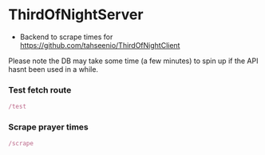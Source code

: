 # ThirdOfNightServer
- Backend to scrape times for https://github.com/tahseenio/ThirdOfNightClient

Please note the DB may take some time (a few minutes) to spin up if the API hasnt been used in a while.

### Test fetch route
```js
/test
```

### Scrape prayer times
```js
/scrape
```
